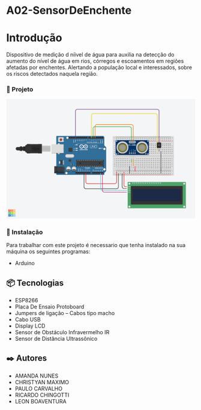 # A02-SensorDeEnchente


# Introdução
Dispositivo de medição d níivel de água para auxilia na detecção do aumento do nível de água em rios, córregos e escoamentos em regiões afetadas por enchentes. Alertando a população local e interessados, sobre os riscos detectados naquela região.
### 🚧 Projeto

<img src="https://github.com/2023-1-NADS1/A02-SensorDeEnchente/blob/main/Esquema_Modelo%20_Sensor_de_Enchente.png?raw=true" />

### 🔧 Instalação
Para trabalhar com este projeto é necessario que tenha instalado na sua máquina os seguintes programas:
 - Arduino
## 📦 Tecnologias
  - ESP8266
  - Placa De Ensaio Protoboard
  - Jumpers de ligação – Cabos tipo macho
  - Cabo USB
  - Display LCD
  - Sensor de Obstáculo Infravermelho IR
  - Sensor de Distância Ultrassônico 

## ✒️ Autores
- AMANDA NUNES
- CHRISTYAN MAXIMO
- PAULO CARVALHO
- RICARDO CHINGOTTI
- LEON BOAVENTURA


